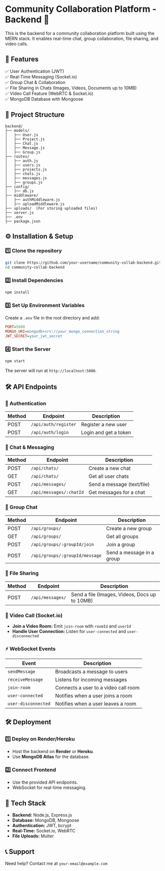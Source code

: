 # Community Collaboration Platform - Backend 🚀

This is the backend for a community collaboration platform built using the MERN stack. It enables real-time chat, group collaboration, file sharing, and video calls.

## 📌 Features
✅ User Authentication (JWT)  
✅ Real-Time Messaging (Socket.io)  
✅ Group Chat & Collaboration  
✅ File Sharing in Chats (Images, Videos, Documents up to 10MB)  
✅ Video Call Feature (WebRTC & Socket.io)  
✅ MongoDB Database with Mongoose  

## 📂 Project Structure
```
backend/
├── models/
│   ├── User.js
│   ├── Project.js
│   ├── Chat.js
│   ├── Message.js
│   ├── Group.js
├── routes/
│   ├── auth.js
│   ├── users.js
│   ├── projects.js
│   ├── chats.js
│   ├── messages.js
│   ├── groups.js
├── config/
│   ├── db.js
├── middleware/
│   ├── authMiddleware.js
│   ├── uploadMiddleware.js
├── uploads/  (For storing uploaded files)
├── server.js
├── .env
├── package.json
```

## ⚙️ Installation & Setup

### 1️⃣ Clone the repository
```sh
git clone https://github.com/your-username/community-collab-backend.git
cd community-collab-backend
```

### 2️⃣ Install Dependencies
```sh
npm install
```

### 3️⃣ Set Up Environment Variables
Create a `.env` file in the root directory and add:
```ini
PORT=5000
MONGO_URI=mongodb+srv://your_mongo_connection_string
JWT_SECRET=your_jwt_secret
```

### 4️⃣ Start the Server
```sh
npm start
```
The server will run at `http://localhost:5000`.

## 🛠 API Endpoints

### 🔐 Authentication
| Method | Endpoint              | Description           |
|--------|----------------------|-----------------------|
| POST   | `/api/auth/register` | Register a new user  |
| POST   | `/api/auth/login`    | Login and get a token |

### 💬 Chat & Messaging
| Method | Endpoint              | Description                     |
|--------|----------------------|---------------------------------|
| POST   | `/api/chats/`        | Create a new chat              |
| GET    | `/api/chats/`        | Get all user chats             |
| POST   | `/api/messages/`     | Send a message (text/file)     |
| GET    | `/api/messages/:chatId` | Get messages for a chat  |

### 👥 Group Chat
| Method | Endpoint                  | Description               |
|--------|--------------------------|---------------------------|
| POST   | `/api/groups/`           | Create a new group        |
| GET    | `/api/groups/`           | Get all groups            |
| POST   | `/api/groups/:groupId/join` | Join a group         |
| POST   | `/api/groups/:groupId/message` | Send a message in a group |

### 📁 File Sharing
| Method | Endpoint         | Description                            |
|--------|-----------------|----------------------------------------|
| POST   | `/api/messages/` | Send a file (Images, Videos, Docs up to 10MB) |

### 🎥 Video Call (Socket.io)
- **Join a Video Room:** Emit `join-room` with `roomId` and `userId`  
- **Handle User Connection:** Listen for `user-connected` and `user-disconnected`

### ⚡ WebSocket Events
| Event             | Description                          |
|------------------|----------------------------------|
| `sendMessage`    | Broadcasts a message to users     |
| `receiveMessage` | Listens for incoming messages    |
| `join-room`      | Connects a user to a video call room |
| `user-connected` | Notifies when a user joins a room |
| `user-disconnected` | Notifies when a user leaves a room |

## 🛠 Deployment

### 1️⃣ Deploy on Render/Heroku
- Host the backend on **Render** or **Heroku**.
- Use **MongoDB Atlas** for the database.

### 2️⃣ Connect Frontend
- Use the provided API endpoints.
- WebSocket for real-time messaging.

## 📌 Tech Stack
- **Backend:** Node.js, Express.js
- **Database:** MongoDB, Mongoose
- **Authentication:** JWT, bcrypt
- **Real-Time:** Socket.io, WebRTC
- **File Uploads:** Multer

## 📞 Support
Need help? Contact me at `your-email@example.com`

